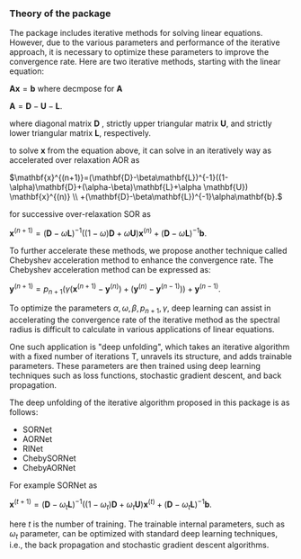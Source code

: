 ### Theory of the package

The package includes iterative methods for solving linear equations. However, due to the various parameters and performance of the iterative approach, it is necessary to optimize these parameters to improve the convergence rate. Here are two iterative methods, starting with the linear equation:

$\mathbf{A}\mathbf{x}=\mathbf{b}$
where decmpose for $\mathbf{A}$

 $\mathbf{A}=\mathbf{D}-\mathbf{U}-\mathbf{L}.$

 where diagonal matrix $\mathbf{D}$ , strictly upper triangular matrix $\mathbf{U}$, and  strictly lower triangular matrix $\mathbf{L}$, respectively.

to solve $\mathbf{x}$ from the equation above, it can solve in an iteratively way as accelerated over relaxation AOR as 

 $\mathbf{x}^{(n+1)}=(\mathbf{D}-\beta\mathbf{L})^{-1}((1-\alpha)\mathbf{D}+(\alpha-\beta)\mathbf{L}+\alpha \mathbf{U})  \mathbf{x}^{(n)} \\ +(\mathbf{D}-\beta\mathbf{L})^{-1}\alpha\mathbf{b}.$

for successive over-relaxation SOR as 

$\mathbf{x}^{(n+1)}=(\mathbf{D}-\omega\mathbf{L})^{-1}((1-\omega)\mathbf{D}+\omega \mathbf{U})\mathbf{x}^{(n)}+(\mathbf{D}-\omega\mathbf{L})^{-1}\mathbf{b}.$ 

 To further accelerate these methods, we propose another technique called Chebyshev acceleration method to enhance the convergence rate. The Chebyshev acceleration method can be expressed as:

 $\mathbf{y}^{(n+1)} = p_{n+1}\Big(\gamma (\mathbf{x}^{(n+1)} - \mathbf{y}^{(n)}) + (\mathbf{y}^{(n)}-\mathbf{y}^{(n-1)}) \Big)  + \mathbf{y}^{(n-1)}.$

To optimize the parameters $\alpha, \omega, \beta, p_{n+1}, \gamma$, deep learning can assist in accelerating the convergence rate of the iterative method as the spectral radius is difficult to calculate in various applications of linear equations.

One such application is "deep unfolding", which takes an iterative algorithm with a fixed number of iterations T, unravels its structure, and adds trainable parameters. These parameters are then trained using deep learning techniques such as loss functions, stochastic gradient descent, and back propagation.

The deep unfolding of the iterative algorithm proposed in this package is as follows:
<ul>
  <li>SORNet</li>
  <li>AORNet</li>
  <li>RINet</li>
  <li>ChebySORNet</li>
  <li>ChebyAORNet</li>
</ul>
For example SORNet as 

$\mathbf{x}^{(t+1)}=(\mathbf{D}-\omega_{t}\mathbf{L})^{-1}((1-\omega_{t})\mathbf{D}+\omega_{t} \mathbf{U})\mathbf{x}^{(t)}+(\mathbf{D}-\omega_{t}\mathbf{L})^{-1}\mathbf{b}.$ 

here $t$ is the number of training. The trainable internal parameters, such as $\omega_{t}$ parameter, can be optimized with standard deep learning techniques, i.e., the back propagation and stochastic gradient descent algorithms.


